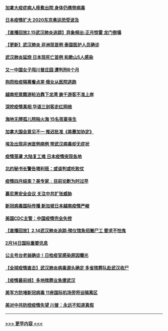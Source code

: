 #### [加拿大疫症病人痊愈出院 身体仍携带病毒](../pages/prog202/a102778061.md?t=02160455) 
#### [日本疫情扩大 2020东京奥运恐受波及](../pages/prog202/a102778049.md?t=02160455) 
#### [【直播回放2.15武汉肺炎追踪】异象频出:正月惊雷 龙门倒塌](../pages/prog202/a102777974.md?t=02160455) 
#### [【更新】武汉肺炎 非洲现首例 泰国医护人员确诊](../pages/prog202/a102770740.md?t=02160455) 
#### [武汉肺炎延烧 日本现死亡首例 和歌山5人感染](../pages/prog202/a102777815.md?t=02160455) 
#### [又一中国女子闯川普庄园 遭判刑6个月](../pages/prog202/a102777673.md?t=02160455) 
#### [抱怨检疫隔离餐点差 俄女从医院逃跑](../pages/prog202/a102777667.md?t=02160455) 
#### [越南拒意籍游轮泊靠下龙湾 逾千游客不准上岸](../pages/prog202/a102777646.md?t=02160455) 
#### [深挖疫情真相 华语三剑客走红网络](../pages/prog202/a102777624.md?t=02160455) 
#### [海地无牌孤儿院陷火海 15名孩童丧生](../pages/prog202/a102777620.md?t=02160455) 
#### [加拿大国会意见不一 推迟批准《美墨加协定》](../pages/prog202/a102777575.md?t=02160455) 
#### [埃及出现非洲首例病例 带武汉病毒却无症状](../pages/prog202/a102777559.md?t=02160455) 
#### [疫情笼罩 大陆复工难 日本疫情突现各地](../pages/prog202/a102777455.md?t=02160455) 
#### [北约秘书长警告塔利班：或谈判或吃败仗](../pages/prog202/a102777442.md?t=02160455) 
#### [疫情四月结束？美专家﹕目前论断为时过早](../pages/prog202/a102777248.md?t=02160455) 
#### [慕尼黑安全会议 关注中共扩张威胁](../pages/prog202/a102777254.md?t=02160455) 
#### [新冠病毒国际传播 新加坡日本越南疫情严峻](../pages/prog202/a102777245.md?t=02160455) 
#### [美国CDC主管：中国疫情完全失控](../pages/prog202/a102777236.md?t=02160455) 
#### [【直播回放】2.14武汉肺炎追踪:殡仪馆急招搬尸工 要求不怕鬼](../pages/prog202/a102777141.md?t=02160455) 
#### [2月14日国际重要讯息](../pages/prog202/a102777073.md?t=02160455) 
#### [公主号台老翁确诊！日检疫官感染原因曝光](../pages/prog202/a102777075.md?t=02160455) 
#### [【全球疫情直击】武汉肺炎病毒源头确定 多省殡葬队赴武汉收尸](../pages/prog202/a102777026.md?t=02160455) 
#### [【疫情最前线】多地殡葬业急援武汉](../pages/prog202/a102776986.md?t=02160455) 
#### [美军方防堵新冠病毒 11座国际机场旁将设隔离区](../pages/prog202/a102776870.md?t=02160455) 
#### [美对中共防控疫情失望 川普：永远不知道真假](../pages/prog202/a102776836.md?t=02160455) 

----
#### [ >>> 更早内容 <<< ](../indexes/prog202-earlier.md)
